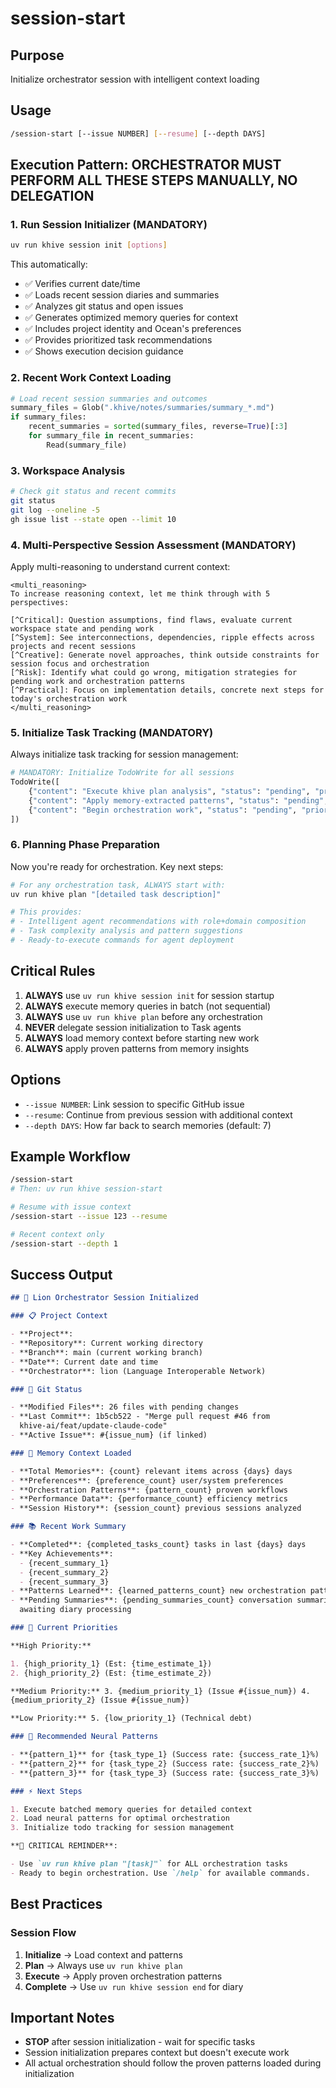 # session-start

## Purpose

Initialize orchestrator session with intelligent context loading

## Usage

```bash
/session-start [--issue NUMBER] [--resume] [--depth DAYS]
```

## Execution Pattern: **ORCHESTRATOR MUST PERFORM ALL THESE STEPS MANUALLY, NO DELEGATION**

### 1. Run Session Initializer (MANDATORY)

```bash
uv run khive session init [options]
```

This automatically:

- ✅ Verifies current date/time
- ✅ Loads recent session diaries and summaries
- ✅ Analyzes git status and open issues
- ✅ Generates optimized memory queries for context
- ✅ Includes project identity and Ocean's preferences
- ✅ Provides prioritized task recommendations
- ✅ Shows execution decision guidance

### 2. Recent Work Context Loading

```python
# Load recent session summaries and outcomes
summary_files = Glob(".khive/notes/summaries/summary_*.md")
if summary_files:
    recent_summaries = sorted(summary_files, reverse=True)[:3]
    for summary_file in recent_summaries:
        Read(summary_file)
```

### 3. Workspace Analysis

```bash
# Check git status and recent commits
git status
git log --oneline -5
gh issue list --state open --limit 10
```

### 4. Multi-Perspective Session Assessment (MANDATORY)

Apply multi-reasoning to understand current context:

```
<multi_reasoning>
To increase reasoning context, let me think through with 5 perspectives:

[^Critical]: Question assumptions, find flaws, evaluate current workspace state and pending work
[^System]: See interconnections, dependencies, ripple effects across projects and recent sessions
[^Creative]: Generate novel approaches, think outside constraints for session focus and orchestration
[^Risk]: Identify what could go wrong, mitigation strategies for pending work and orchestration patterns
[^Practical]: Focus on implementation details, concrete next steps for today's orchestration work
</multi_reasoning>
```

### 5. Initialize Task Tracking (MANDATORY)

Always initialize task tracking for session management:

```python
# MANDATORY: Initialize TodoWrite for all sessions
TodoWrite([
    {"content": "Execute khive plan analysis", "status": "pending", "priority": "high", "id": "session_init_1"},
    {"content": "Apply memory-extracted patterns", "status": "pending", "priority": "high", "id": "session_init_2"},
    {"content": "Begin orchestration work", "status": "pending", "priority": "medium", "id": "session_init_3"}
])
```

### 6. Planning Phase Preparation

Now you're ready for orchestration. Key next steps:

```bash
# For any orchestration task, ALWAYS start with:
uv run khive plan "[detailed task description]"

# This provides:
# - Intelligent agent recommendations with role+domain composition
# - Task complexity analysis and pattern suggestions
# - Ready-to-execute commands for agent deployment
```

## Critical Rules

1. **ALWAYS** use `uv run khive session init` for session startup
2. **ALWAYS** execute memory queries in batch (not sequential)
3. **ALWAYS** use `uv run khive plan` before any orchestration
4. **NEVER** delegate session initialization to Task agents
5. **ALWAYS** load memory context before starting new work
6. **ALWAYS** apply proven patterns from memory insights

## Options

- `--issue NUMBER`: Link session to specific GitHub issue
- `--resume`: Continue from previous session with additional context
- `--depth DAYS`: How far back to search memories (default: 7)

## Example Workflow

```bash
/session-start
# Then: uv run khive session-start

# Resume with issue context
/session-start --issue 123 --resume

# Recent context only
/session-start --depth 1
```

## Success Output

```markdown
## 🦁 Lion Orchestrator Session Initialized

### 📋 Project Context

- **Project**:
- **Repository**: Current working directory
- **Branch**: main (current working branch)
- **Date**: Current date and time
- **Orchestrator**: lion (Language Interoperable Network)

### 🔄 Git Status

- **Modified Files**: 26 files with pending changes
- **Last Commit**: 1b5cb522 - "Merge pull request #46 from
  khive-ai/feat/update-claude-code"
- **Active Issue**: #{issue_num} (if linked)

### 🧠 Memory Context Loaded

- **Total Memories**: {count} relevant items across {days} days
- **Preferences**: {preference_count} user/system preferences
- **Orchestration Patterns**: {pattern_count} proven workflows
- **Performance Data**: {performance_count} efficiency metrics
- **Session History**: {session_count} previous sessions analyzed

### 📚 Recent Work Summary

- **Completed**: {completed_tasks_count} tasks in last {days} days
- **Key Achievements**:
  - {recent_summary_1}
  - {recent_summary_2}
  - {recent_summary_3}
- **Patterns Learned**: {learned_patterns_count} new orchestration patterns
- **Pending Summaries**: {pending_summaries_count} conversation summaries
  awaiting diary processing

### 🎯 Current Priorities

**High Priority:**

1. {high_priority_1} (Est: {time_estimate_1})
2. {high_priority_2} (Est: {time_estimate_2})

**Medium Priority:** 3. {medium_priority_1} (Issue #{issue_num}) 4.
{medium_priority_2} (Issue #{issue_num})

**Low Priority:** 5. {low_priority_1} (Technical debt)

### 🧠 Recommended Neural Patterns

- **{pattern_1}** for {task_type_1} (Success rate: {success_rate_1}%)
- **{pattern_2}** for {task_type_2} (Success rate: {success_rate_2}%)
- **{pattern_3}** for {task_type_3} (Success rate: {success_rate_3}%)

### ⚡ Next Steps

1. Execute batched memory queries for detailed context
2. Load neural patterns for optimal orchestration
3. Initialize todo tracking for session management

**🚨 CRITICAL REMINDER**:

- Use `uv run khive plan "[task]"` for ALL orchestration tasks
- Ready to begin orchestration. Use `/help` for available commands.
```

## Best Practices

### Session Flow

1. **Initialize** → Load context and patterns
2. **Plan** → Always use `uv run khive plan`
3. **Execute** → Apply proven orchestration patterns
4. **Complete** → Use `uv run khive session end` for diary

## Important Notes

- **STOP** after session initialization - wait for specific tasks
- Session initialization prepares context but doesn't execute work
- All actual orchestration should follow the proven patterns loaded during
  initialization
